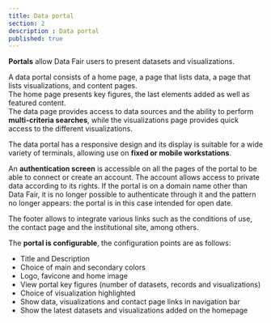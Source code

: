 ```yaml
---
title: Data portal
section: 2
description : Data portal
published: true
---
```


**Portals** allow Data Fair users to present datasets and visualizations.

A data portal consists of a home page, a page that lists data, a page that lists visualizations, and content pages.  
The home page presents key figures, the last elements added as well as featured content.  
The data page provides access to data sources and the ability to perform **multi-criteria searches**, while the visualizations page provides quick access to the different visualizations.

The data portal has a responsive design and its display is suitable for a wide variety of terminals, allowing use on **fixed or mobile workstations**.

An **authentication screen** is accessible on all the pages of the portal to be able to connect or create an account. The account allows access to private data according to its rights. If the portal is on a domain name other than Data Fair, it is no longer possible to authenticate through it and the pattern no longer appears: the portal is in this case intended for open date.

The footer allows to integrate various links such as the conditions of use, the contact page and the institutional site, among others.

The **portal is configurable**, the configuration points are as follows:

* Title and Description
* Choice of main and secondary colors
* Logo, favicone and home image
* View portal key figures (number of datasets, records and visualizations)
* Choice of visualization highlighted
* Show data, visualizations and contact page links in navigation bar
* Show the latest datasets and visualizations added on the homepage
